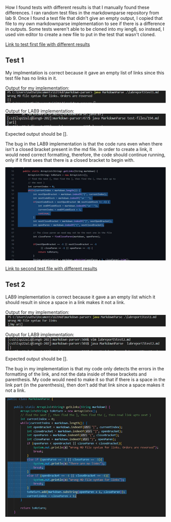 How I found tests with different results is that I manually found these differences. I ran random test files in the markdownparse repository from lab 9. 
Once I found a test file that didn't give an empty output, I copied that file to my own markdownparse implementation to see if there is a difference in outputs. Some tests weren't able to be cloned into my ieng6, so instead, I used vim editor to create a new file to put in the test that wasn't cloned.

[Link to test first file with different results](https://github.com/nidhidhamnani/markdown-parser/blob/main/test-files/194.html.test)

## Test 1
My implmentation is correct because it gave an empty list of links since this test file has no links in it.

Output for my implementation:
![myoutput1](myoutput1.JPG)

Output for LAB9 implementation:
![output1](output1.JPG)

Expected output should be [].

The bug in the LAB9 implementation is that the code runs even when there isn't a closed bracket present in the md file. In order to create a link, it would need correct formatting, therefore, the code should continue running, only if it first sees that there is a closed bracket to begin with.

![codefix1](codefix1.JPG)

[Link to second test file with different results](https://github.com/nidhidhamnani/markdown-parser/blob/main/test-files/487.html.test)

## Test 2
LAB9 implementation is correct because it gave a an empty list which it should result in since a space in a link makes it not a link.

Output for my implementation:
![myoutput2](myoutput2.JPG)

Output for LAB9 implementation:
![output2](output2.JPG)

Expected output should be [].

The bug in my implementation is that my code only detects the errors in the formatting of the link, and not the data inside of these brackets and parenthesis. My code would need to make it so that if there is a space in the link part (in the parenthesis), then don't add that link since a space makes it not a link.

![codefix2](codefix2.JPG)
